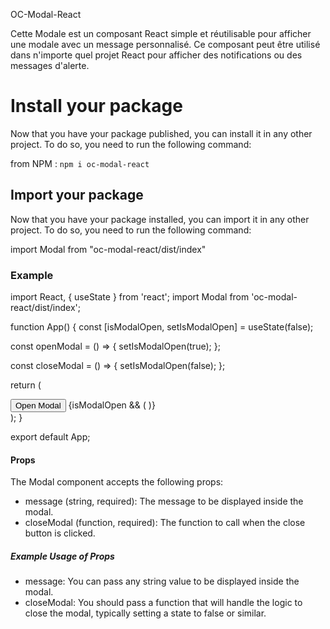 OC-Modal-React

Cette Modale est un composant React simple et réutilisable pour afficher une modale avec un message personnalisé. Ce composant peut être utilisé dans n'importe quel projet React pour afficher des notifications ou des messages d'alerte.

# Install your package

Now that you have your package published, you can install it in any other project.
To do so, you need to run the following command:

from NPM : `npm i oc-modal-react`

## Import your package

Now that you have your package installed, you can import it in any other project.
To do so, you need to run the following command:

import Modal from "oc-modal-react/dist/index"

### Example

import React, { useState } from 'react';
import Modal from 'oc-modal-react/dist/index';

function App() {
const [isModalOpen, setIsModalOpen] = useState(false);

const openModal = () => {
setIsModalOpen(true);
};

const closeModal = () => {
setIsModalOpen(false);
};

return (

<div className="App">
<button onClick={openModal}>Open Modal</button>
{isModalOpen && (
<Modal message="This is a custom message!" closeModal={closeModal} />
)}
</div>
);
}

export default App;

#### Props

The Modal component accepts the following props:

- message (string, required): The message to be displayed inside the modal.
- closeModal (function, required): The function to call when the close button is clicked.

##### Example Usage of Props

- message: You can pass any string value to be displayed inside the modal.
- closeModal: You should pass a function that will handle the logic to close the modal, typically setting a state to false or similar.
